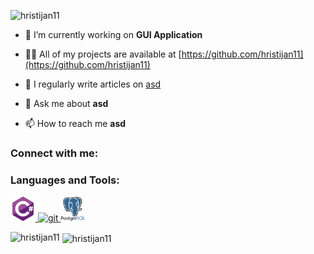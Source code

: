 <p align="left"> <img src="https://komarev.com/ghpvc/?username=hristijan11&label=Profile%20views&color=0e75b6&style=flat" alt="hristijan11" /> </p>

- 🔭 I’m currently working on **GUI Application**

- 👨‍💻 All of my projects are available at [https://github.com/hristijan11](https://github.com/hristijan11)

- 📝 I regularly write articles on [asd](asd)

- 💬 Ask me about **asd**

- 📫 How to reach me **asd**

<h3 align="left">Connect with me:</h3>
<p align="left">
</p>

<h3 align="left">Languages and Tools:</h3>
<p align="left"> <a href="https://www.w3schools.com/cs/" target="_blank" rel="noreferrer"> <img src="https://raw.githubusercontent.com/devicons/devicon/master/icons/csharp/csharp-original.svg" alt="csharp" width="40" height="40"/> </a> <a href="https://git-scm.com/" target="_blank" rel="noreferrer"> <img src="https://www.vectorlogo.zone/logos/git-scm/git-scm-icon.svg" alt="git" width="40" height="40"/> </a> <a href="https://www.postgresql.org" target="_blank" rel="noreferrer"> <img src="https://raw.githubusercontent.com/devicons/devicon/master/icons/postgresql/postgresql-original-wordmark.svg" alt="postgresql" width="40" height="40"/> </a> </p>

<p><img align="left" src="https://github-readme-stats.vercel.app/api/top-langs?username=hristijan11&show_icons=true&locale=en&layout=compact" alt="hristijan11" /></p>

<p>&nbsp;<img align="center" src="https://github-readme-stats.vercel.app/api?username=hristijan11&show_icons=true&locale=en" alt="hristijan11" /></p>


